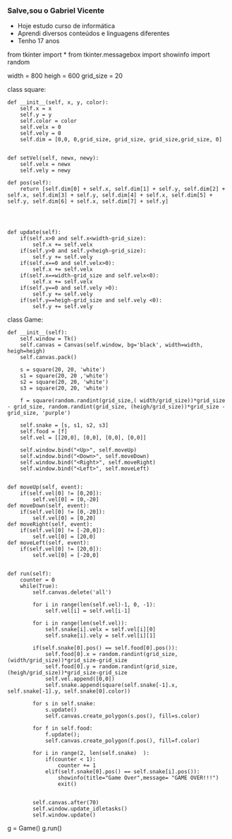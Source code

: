 ### Salve,sou o Gabriel Vicente

- Hoje estudo curso de informática
- Aprendi diversos conteúdos e linguagens diferentes
- Tenho 17 anos


 from tkinter import *
from tkinter.messagebox import showinfo
import random

width = 800
heigh = 600
grid_size = 20


class square:


    def __init__(self, x, y, color):
        self.x = x
        self.y = y 
        self.color = color
        self.velx = 0
        self.vely = 0
        self.dim = [0,0, 0,grid_size, grid_size, grid_size,grid_size, 0]


    def setVel(self, newx, newy):
        self.velx = newx
        self.vely = newy

    def pos(self):
        return [self.dim[0] + self.x, self.dim[1] + self.y, self.dim[2] + self.x, self.dim[3] + self.y, self.dim[4] + self.x, self.dim[5] + self.y, self.dim[6] + self.x, self.dim[7] + self.y]



                
    def update(self):
        if(self.x>0 and self.x<width-grid_size):
            self.x += self.velx
        if(self.y>0 and self.y<heigh-grid_size):
            self.y += self.vely
        if(self.x==0 and self.velx>0):
            self.x += self.velx
        if(self.x==width-grid_size and self.velx<0):
            self.x += self.velx
        if(self.y==0 and self.vely >0):
            self.y += self.vely
        if(self.y==heigh-grid_size and self.vely <0):
            self.y += self.vely



class Game:

    def __init__(self):
        self.window = Tk()
        self.canvas = Canvas(self.window, bg='black', width=width, heigh=heigh)
        self.canvas.pack()

        s = square(20, 20, 'white')
        s1 = square(20, 20 ,'white')
        s2 = square(20, 20, 'white')
        s3 = square(20, 20, 'white')

        f = square(random.randint(grid_size,( width/grid_size))*grid_size - grid_size, random.randint(grid_size, (heigh/grid_size))*grid_size - grid_size, 'purple')
        
        self.snake = [s, s1, s2, s3]
        self.food = [f]
        self.vel = [[20,0], [0,0], [0,0], [0,0]]

        self.window.bind("<Up>", self.moveUp)
        self.window.bind("<Down>", self.moveDown)
        self.window.bind("<Right>", self.moveRight)
        self.window.bind("<Left>", self.moveLeft)


    def moveUp(self, event):
        if(self.vel[0] != [0,20]):
            self.vel[0] = [0,-20]
    def moveDown(self, event):
        if(self.vel[0] != [0,-20]):
            self.vel[0] = [0,20]
    def moveRight(self, event):
        if(self.vel[0] != [-20,0]):
            self.vel[0] = [20,0]
    def moveLeft(self, event):
        if(self.vel[0] != [20,0]):
            self.vel[0] = [-20,0]


    def run(self):
        counter = 0
        while(True):
            self.canvas.delete('all')

            for i in range(len(self.vel)-1, 0, -1):
                self.vel[i] = self.vel[i-1]

            for i in range(len(self.vel)):
                self.snake[i].velx = self.vel[i][0]
                self.snake[i].vely = self.vel[i][1]

            if(self.snake[0].pos() == self.food[0].pos()):
                self.food[0].x = random.randint(grid_size, (width/grid_size))*grid_size-grid_size
                self.food[0].y = random.randint(grid_size, (heigh/grid_size))*grid_size-grid_size
                self.vel.append([0,0])
                self.snake.append(square(self.snake[-1].x, self.snake[-1].y, self.snake[0].color))

            for s in self.snake:
                s.update()
                self.canvas.create_polygon(s.pos(), fill=s.color)
                
            for f in self.food:
                f.update();
                self.canvas.create_polygon(f.pos(), fill=f.color)
            
            for i in range(2, len(self.snake)  ):
                if(counter < 1):
                    counter += 1
                elif(self.snake[0].pos() == self.snake[i].pos()):
                    showinfo(title="Game Over",message= "GAME OVER!!!")
                    exit()


            self.canvas.after(70)
            self.window.update_idletasks()
            self.window.update()



g = Game()
g.run()
